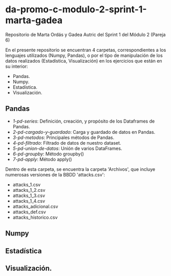 # da-promo-c-modulo-2-sprint-1-marta-gadea
Repositorio de Marta Ordás y Gadea Autric del Sprint 1 del Módulo 2 (Pareja 6)

En el presente repositorio se encuentran 4 carpetas, correspondientes a los lenguajes utilizados (Numpy, Pandas), o por el tipo de manipulación de los datos realizados (Estadística, Visualización) en los ejercicios que están en su interior:

- Pandas.
- Numpy.
- Estadística.
- Visualización.

## Pandas

- _1-pd-series_: Definición, creación, y propósito de los Dataframes de Pandas.
- _2-pd-cargado-y-guardado_: Carga y guardado de datos en Pandas.
- _3-pd-metodos_: Principales métodos de Pandas.
- _4-pd-filtrado_: Filtrado de datos de nuestro dataset.
- _5-pd-union-de-datos_: Unión de varios DataFrames.
- _6-pd-groupby_: Método groupby()
- _7-pd-apply_: Método apply()

Dentro de esta carpeta, se encuentra la carpeta 'Archivos', que incluye numerosas versiones de la BBDD 'attacks.csv':
- attacks_1.csv
- attacks_1_2.csv
- attacks_1_3.csv
- attacks_1_4.csv
- attacks_adicional.csv
- attacks_def.csv
- attacks_historico.csv


## Numpy

## Estadística

## Visualización.
